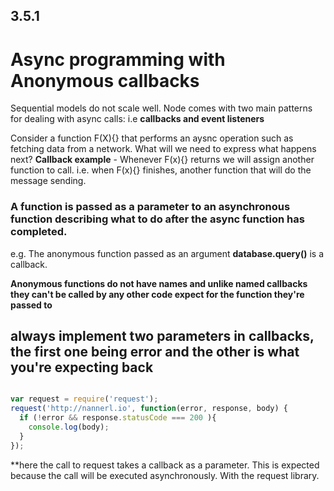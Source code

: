 ## 3.5.1

# Async programming with Anonymous callbacks

Sequential models do not scale well. Node comes with two main patterns for dealing with async calls: i.e **callbacks and event listeners**

Consider a function F(X){} that performs an aysnc operation such as fetching data from a network. What will we need to express what happens next?
**Callback example** -
Whenever F(x){} returns we will assign another function to call. i.e. when F(x){} finishes, another function that will do the message sending.

### A function is passed as a parameter to an asynchronous function describing what to do after the async function has completed.

e.g. The anonymous function passed as an argument **database.query()** is a callback.

**Anonymous functions do not have names and unlike named callbacks they can't be called by any other code expect for the function they're passed to**

## always implement two parameters in callbacks, the first one being error and the other is what you're expecting back

```js

var request = require('request');
request('http://nannerl.io', function(error, response, body) {
  if (!error && response.statusCode === 200 ){
    console.log(body);
  }
});

```
**here the call to request takes a callback as a parameter. This is expected because the call will be executed asynchronously. With the request library.
